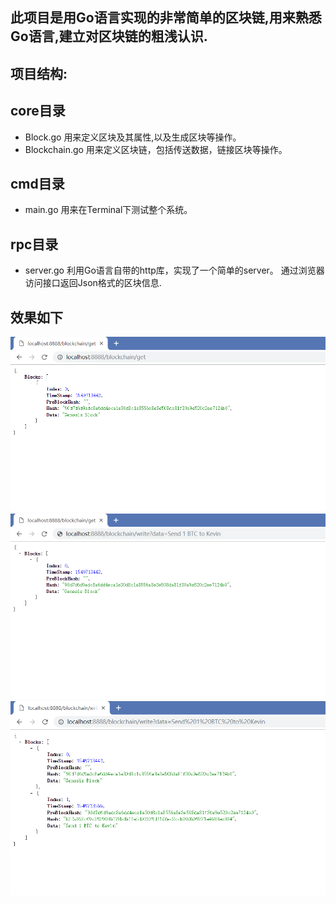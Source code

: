 此项目是用Go语言实现的非常简单的区块链,用来熟悉Go语言,建立对区块链的粗浅认识.
----

项目结构:
--

core目录
-

- Block.go 用来定义区块及其属性,以及生成区块等操作。
- Blockchain.go 用来定义区块链，包括传送数据，链接区块等操作。

cmd目录
-
- main.go 用来在Terminal下测试整个系统。

rpc目录
-
- server.go 利用Go语言自带的http库，实现了一个简单的server。
通过浏览器访问接口返回Json格式的区块信息.

效果如下
-
 ![image]( picture/get.png)
 ![image]( picture/write-before.png)
 ![image]( picture/write-after.png)
